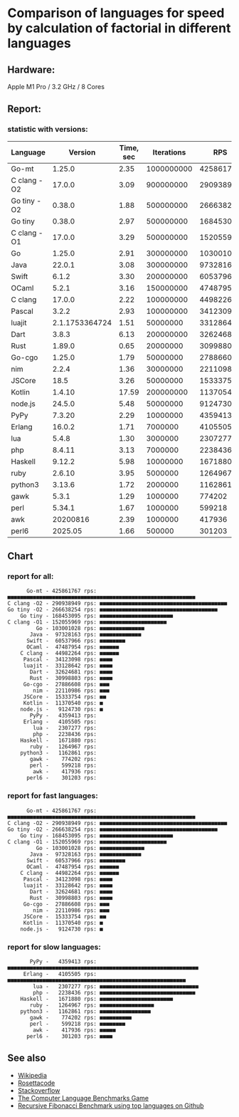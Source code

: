 Comparison of languages for speed by calculation of factorial in different languages
====================================================================================

Hardware:
---------
Apple M1 Pro / 3.2 GHz / 8 Cores


Report:
-------

### statistic with versions:

| Language    | Version        | Time, sec | Iterations | RPS       |
|-------------|----------------|-----------|------------|-----------|
|       Go-mt |         1.25.0 |      2.35 | 1000000000 | 425861767 |
| C clang -O2 |         17.0.0 |      3.09 |  900000000 | 290938949 |
| Go tiny -O2 |         0.38.0 |      1.88 |  500000000 | 266638254 |
|     Go tiny |         0.38.0 |      2.97 |  500000000 | 168453095 |
| C clang -O1 |         17.0.0 |      3.29 |  500000000 | 152055969 |
|          Go |         1.25.0 |      2.91 |  300000000 | 103001028 |
|        Java |         22.0.1 |      3.08 |  300000000 |  97328163 |
|       Swift |          6.1.2 |      3.30 |  200000000 |  60537966 |
|       OCaml |          5.2.1 |      3.16 |  150000000 |  47487954 |
|     C clang |         17.0.0 |      2.22 |  100000000 |  44982264 |
|      Pascal |          3.2.2 |      2.93 |  100000000 |  34123098 |
|      luajit | 2.1.1753364724 |      1.51 |   50000000 |  33128642 |
|        Dart |          3.8.3 |      6.13 |  200000000 |  32624681 |
|        Rust |         1.89.0 |      0.65 |   20000000 |  30998803 |
|      Go-cgo |         1.25.0 |      1.79 |   50000000 |  27886608 |
|         nim |          2.2.4 |      1.36 |   30000000 |  22110986 |
|      JSCore |           18.5 |      3.26 |   50000000 |  15333754 |
|      Kotlin |         1.4.10 |     17.59 |  200000000 |  11370540 |
|     node.js |         24.5.0 |      5.48 |   50000000 |   9124730 |
|        PyPy |         7.3.20 |      2.29 |   10000000 |   4359413 |
|      Erlang |         16.0.2 |      1.71 |    7000000 |   4105505 |
|         lua |          5.4.8 |      1.30 |    3000000 |   2307277 |
|         php |         8.4.11 |      3.13 |    7000000 |   2238436 |
|     Haskell |         9.12.2 |      5.98 |   10000000 |   1671880 |
|        ruby |         2.6.10 |      3.95 |    5000000 |   1264967 |
|     python3 |         3.13.6 |      1.72 |    2000000 |   1162861 |
|        gawk |          5.3.1 |      1.29 |    1000000 |    774202 |
|        perl |         5.34.1 |      1.67 |    1000000 |    599218 |
|         awk |       20200816 |      2.39 |    1000000 |    417936 |
|       perl6 |        2025.05 |      1.66 |     500000 |    301203 |

## Chart

### report for all:

          Go-mt - 425861767 rps: ■■■■■■■■■■■■■■■■■■■■■■■■■■■■■■■■■■■■■■■■■■■■■■■■■■■■■■■■■■■
    C clang -O2 - 290938949 rps: ■■■■■■■■■■■■■■■■■■■■■■■■■■■■■■■■■■■■■■■■
    Go tiny -O2 - 266638254 rps: ■■■■■■■■■■■■■■■■■■■■■■■■■■■■■■■■■■■■■
        Go tiny - 168453095 rps: ■■■■■■■■■■■■■■■■■■■■■■■
    C clang -O1 - 152055969 rps: ■■■■■■■■■■■■■■■■■■■■■
             Go - 103001028 rps: ■■■■■■■■■■■■■■
           Java -  97328163 rps: ■■■■■■■■■■■■■
          Swift -  60537966 rps: ■■■■■■■■
          OCaml -  47487954 rps: ■■■■■■
        C clang -  44982264 rps: ■■■■■■
         Pascal -  34123098 rps: ■■■■
         luajit -  33128642 rps: ■■■■
           Dart -  32624681 rps: ■■■■
           Rust -  30998803 rps: ■■■■
         Go-cgo -  27886608 rps: ■■■
            nim -  22110986 rps: ■■■
         JSCore -  15333754 rps: ■■
         Kotlin -  11370540 rps: ■
        node.js -   9124730 rps: ■
           PyPy -   4359413 rps: 
         Erlang -   4105505 rps: 
            lua -   2307277 rps: 
            php -   2238436 rps: 
        Haskell -   1671880 rps: 
           ruby -   1264967 rps: 
        python3 -   1162861 rps: 
           gawk -    774202 rps: 
           perl -    599218 rps: 
            awk -    417936 rps: 
          perl6 -    301203 rps: 

### report for fast languages:

          Go-mt - 425861767 rps: ■■■■■■■■■■■■■■■■■■■■■■■■■■■■■■■■■■■■■■■■■■■■■■■■■■■■■■■■■■■
    C clang -O2 - 290938949 rps: ■■■■■■■■■■■■■■■■■■■■■■■■■■■■■■■■■■■■■■■■
    Go tiny -O2 - 266638254 rps: ■■■■■■■■■■■■■■■■■■■■■■■■■■■■■■■■■■■■■
        Go tiny - 168453095 rps: ■■■■■■■■■■■■■■■■■■■■■■■
    C clang -O1 - 152055969 rps: ■■■■■■■■■■■■■■■■■■■■■
             Go - 103001028 rps: ■■■■■■■■■■■■■■
           Java -  97328163 rps: ■■■■■■■■■■■■■
          Swift -  60537966 rps: ■■■■■■■■
          OCaml -  47487954 rps: ■■■■■■
        C clang -  44982264 rps: ■■■■■■
         Pascal -  34123098 rps: ■■■■
         luajit -  33128642 rps: ■■■■
           Dart -  32624681 rps: ■■■■
           Rust -  30998803 rps: ■■■■
         Go-cgo -  27886608 rps: ■■■
            nim -  22110986 rps: ■■■
         JSCore -  15333754 rps: ■■
         Kotlin -  11370540 rps: ■
        node.js -   9124730 rps: ■

### report for slow languages:

           PyPy -   4359413 rps: ■■■■■■■■■■■■■■■■■■■■■■■■■■■■■■■■■■■■■■■■■■■■■■■■■■■■■■■■■■■■
         Erlang -   4105505 rps: ■■■■■■■■■■■■■■■■■■■■■■■■■■■■■■■■■■■■■■■■■■■■■■■■■■■■■■■■
            lua -   2307277 rps: ■■■■■■■■■■■■■■■■■■■■■■■■■■■■■■■
            php -   2238436 rps: ■■■■■■■■■■■■■■■■■■■■■■■■■■■■■■
        Haskell -   1671880 rps: ■■■■■■■■■■■■■■■■■■■■■■■
           ruby -   1264967 rps: ■■■■■■■■■■■■■■■■■
        python3 -   1162861 rps: ■■■■■■■■■■■■■■■■
           gawk -    774202 rps: ■■■■■■■■■■
           perl -    599218 rps: ■■■■■■■■
            awk -    417936 rps: ■■■■■
          perl6 -    301203 rps: ■■■■



See also
--------

  * [Wikipedia](http://en.wikipedia.org/wiki/Factorial)
  * [Rosettacode](http://rosettacode.org/wiki/Factorial)
  * [Stackoverflow](http://stackoverflow.com/questions/23930/factorial-algorithms-in-different-languages)
  * [The Computer Language Benchmarks Game](https://benchmarksgame-team.pages.debian.net/benchmarksgame/index.html)
  * [Recursive Fibonacci Benchmark using top languages on Github](https://github.com/drujensen/fib)
